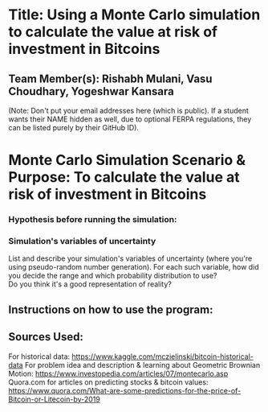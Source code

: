 # Title: Using a Monte Carlo simulation to calculate the value at risk of investment in Bitcoins

## Team Member(s): Rishabh Mulani, Vasu Choudhary, Yogeshwar Kansara
(Note: Don't put your email addresses here (which is public).  If a student wants their NAME hidden as well, due to optional FERPA regulations, they can be listed purely by their GitHub ID).

# Monte Carlo Simulation Scenario & Purpose: To calculate the value at risk of investment in Bitcoins

### Hypothesis before running the simulation:

### Simulation's variables of uncertainty
List and describe your simulation's variables of uncertainty (where you're using pseudo-random number generation). 
For each such variable, how did you decide the range and which probability distribution to use?  
Do you think it's a good representation of reality?

## Instructions on how to use the program:



## Sources Used:
For historical data: https://www.kaggle.com/mczielinski/bitcoin-historical-data
For problem idea and description & learning about Geometric Brownian Motion: https://www.investopedia.com/articles/07/montecarlo.asp
Quora.com for articles on predicting stocks & bitcoin values: https://www.quora.com/What-are-some-predictions-for-the-price-of-Bitcoin-or-Litecoin-by-2019

